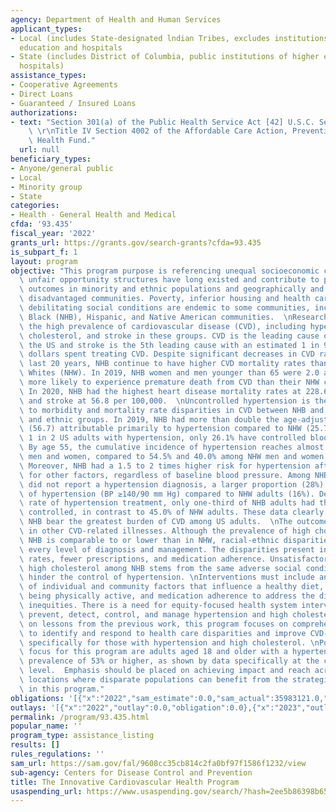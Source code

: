 ```yaml
---
agency: Department of Health and Human Services
applicant_types:
- Local (includes State-designated lndian Tribes, excludes institutions of higher
  education and hospitals
- State (includes District of Columbia, public institutions of higher education and
  hospitals)
assistance_types:
- Cooperative Agreements
- Direct Loans
- Guaranteed / Insured Loans
authorizations:
- text: "Section 301(a) of the Public Health Service Act [42] U.S.C. Section 241(a)\
    \ \r\nTitle IV Section 4002 of the Affordable Care Action, Prevention and Public\
    \ Health Fund."
  url: null
beneficiary_types:
- Anyone/general public
- Local
- Minority group
- State
categories:
- Health - General Health and Medical
cfda: '93.435'
fiscal_year: '2022'
grants_url: https://grants.gov/search-grants?cfda=93.435
is_subpart_f: 1
layout: program
objective: "This program purpose is referencing unequal socioeconomic conditions and\
  \ unfair opportunity structures have long existed and contribute to poor health\
  \ outcomes in minority and ethnic populations and geographically and economically\
  \ disadvantaged communities. Poverty, inferior housing and health care, and other\
  \ debilitating social conditions are endemic to some communities, including Non-Hispanic\
  \ Black (NHB), Hispanic, and Native American communities.  \nResearch highlights\
  \ the high prevalence of cardiovascular disease (CVD), including hypertension, high\
  \ cholesterol, and stroke in these groups. CVD is the leading cause of death in\
  \ the US and stroke is the 5th leading cause with an estimated 1 in 9 health care\
  \ dollars spent treating CVD. Despite significant decreases in CVD rates in the\
  \ last 20 years, NHB continue to have higher CVD mortality rates than Non-Hispanic\
  \ Whites (NHW). In 2019, NHB women and men younger than 65 were 2.0 and 1.3 times\
  \ more likely to experience premature death from CVD than their NHW counterparts.\
  \ In 2020, NHB had the highest heart disease mortality rates at 228.6 per 100,000\
  \ and stroke at 56.8 per 100,000.  \nUncontrolled hypertension is the primary contributor\
  \ to morbidity and mortality rate disparities in CVD between NHB and other racial\
  \ and ethnic groups. In 2019, NHB had more than double the age-adjusted death rates\
  \ (56.7) attributable primarily to hypertension compared to NHW (25.7). \nOf the\
  \ 1 in 2 US adults with hypertension, only 26.1% have controlled blood pressure.\
  \ By age 55, the cumulative incidence of hypertension reaches almost 76% in NHB\
  \ men and women, compared to 54.5% and 40.0% among NHW men and women, respectively.\
  \ Moreover, NHB had a 1.5 to 2 times higher risk for hypertension after adjustment\
  \ for other factors, regardless of baseline blood pressure. Among NHB adults who\
  \ did not report a hypertension diagnosis, a larger proportion (28%) were unaware\
  \ of hypertension (BP ≥140/90 mm Hg) compared to NHW adults (16%). Despite the similar\
  \ rate of hypertension treatment, only one-third of NHB adults had their blood pressure\
  \ controlled, in contrast to 45.0% of NHW adults. These data clearly indicate that\
  \ NHB bear the greatest burden of CVD among US adults.  \nThe outcomes are as stark\
  \ in other CVD-related illnesses. Although the prevalence of high cholesterol in\
  \ NHB is comparable to or lower than in NHW, racial-ethnic disparities occur at\
  \ every level of diagnosis and management. The disparities present in low screening\
  \ rates, fewer prescriptions, and medication adherence. Unsatisfactory control of\
  \ high cholesterol among NHB stems from the same adverse social conditions that\
  \ hinder the control of hypertension. \nInterventions must include an understanding\
  \ of individual and community factors that influence a healthy diet, losing weight,\
  \ being physically active, and medication adherence to address the disparities and\
  \ inequities. There is a need for equity-focused health system interventions to\
  \ prevent, detect, control, and manage hypertension and high cholesterol. Building\
  \ on lessons from the previous work, this program focuses on comprehensive efforts\
  \ to identify and respond to health care disparities and improve CVD-related outcomes,\
  \ specifically for those with hypertension and high cholesterol. \nPopulations of\
  \ focus for this program are adults aged 18 and older with a hypertension crude\
  \ prevalence of 53% or higher, as shown by data specifically at the census tract\
  \ level.  Emphasis should be placed on achieving impact and reach across geographic\
  \ locations where disparate populations can benefit from the strategies included\
  \ in this program."
obligations: '[{"x":"2022","sam_estimate":0.0,"sam_actual":35983121.0,"usa_spending_actual":35983121.0},{"x":"2023","sam_estimate":21150000.0,"sam_actual":0.0,"usa_spending_actual":-357315.0},{"x":"2024","sam_estimate":21150000.0,"sam_actual":0.0,"usa_spending_actual":-15680485.0}]'
outlays: '[{"x":"2022","outlay":0.0,"obligation":0.0},{"x":"2023","outlay":0.0,"obligation":0.0},{"x":"2024","outlay":0.0,"obligation":0.0}]'
permalink: /program/93.435.html
popular_name: ''
program_type: assistance_listing
results: []
rules_regulations: ''
sam_url: https://sam.gov/fal/9608cc35cb814c2fa0bf97f1586f1232/view
sub-agency: Centers for Disease Control and Prevention
title: The Innovative Cardiovascular Health Program
usaspending_url: https://www.usaspending.gov/search/?hash=2ee5b86398b6517481f195abf18a29a5
---
```

